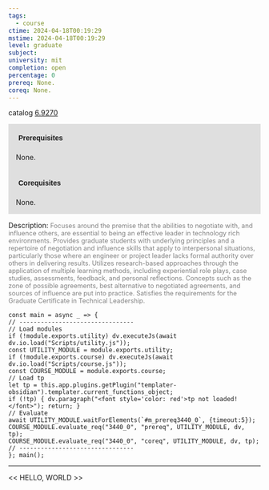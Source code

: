 ```yaml
---
tags:
  - course
ctime: 2024-04-18T00:19:29
mstime: 2024-04-18T00:19:29
level: graduate
subject: 
university: mit
completion: open
percentage: 0
prereq: None.
coreq: None.
---
```


catalog [6.9270](http://student.mit.edu/catalog/m6e.html#6.9270)

<span style="display: block; padding: 15px; background-color: rgb(100, 100, 100, 0.2);"><font id="m_prereq3440_0" style="display: block; font-family: Arial, sans-serif; font-weight: bold; padding: 5px">Prerequisites</font><br><span id="prereq3440_0">None.</span></span>
<span style="display: block; padding: 15px; background-color: rgb(100, 100, 100, 0.2);"><font id="m_coreq3440_0" style="display: block; font-family: Arial, sans-serif; font-weight: bold; padding: 5px">Corequisites</font><br><span id="coreq3440_0">None.</span></span>

<font style="">Description:</font>
<font style="color: grey; font-size: 0.8rem;">Focuses around the premise that the abilities to negotiate with, and influence others, are essential to being an effective leader in technology rich environments. Provides graduate students with underlying principles and a repertoire of negotiation and influence skills that apply to interpersonal situations, particularly those where an engineer or project leader lacks formal authority over others in delivering results. Utilizes research-based approaches through the application of multiple learning methods, including experiential role plays, case studies, assessments, feedback, and personal reflections. Concepts such as the zone of possible agreements, best alternative to negotiated agreements, and sources of influence are put into practice. Satisfies the requirements for the Graduate Certificate in Technical Leadership.</font>

```dataviewjs
const main = async _ => {
// --------------------------------
// Load modules
if (!module.exports.utility) dv.executeJs(await dv.io.load("Scripts/utility.js"));
const UTILITY_MODULE = module.exports.utility;
if (!module.exports.course) dv.executeJs(await dv.io.load("Scripts/course.js"));
const COURSE_MODULE = module.exports.course;
// Load tp
let tp = this.app.plugins.getPlugin("templater-obsidian").templater.current_functions_object;
if (!tp) { dv.paragraph("<font style='color: red'>tp not loaded!</font>"); return; }
// Evaluate
await UTILITY_MODULE.waitForElements(`#m_prereq3440_0`, {timeout:5});
COURSE_MODULE.evaluate_req("3440_0", "prereq", UTILITY_MODULE, dv, tp);
COURSE_MODULE.evaluate_req("3440_0", "coreq", UTILITY_MODULE, dv, tp);
// --------------------------------
}; main();
```

---

<< HELLO, WORLD >>

